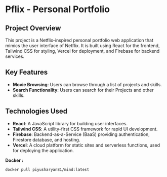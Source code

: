 # Pflix - Personal Portfolio

## Project Overview
This project is a Netflix-inspired personal portfolio web application that mimics the user interface of Netflix. It is built using React for the frontend, Tailwind CSS for styling, Vercel for deployment, and Firebase for backend services.

## Key Features
- **Movie Browsing**: Users can browse through a list of projects and skills.
- **Search Functionality**: Users can search for their Projects and other skills.

## Technologies Used
- **React**: A JavaScript library for building user interfaces.
- **Tailwind CSS**: A utility-first CSS framework for rapid UI development.
- **Firebase**: Backend-as-a-Service (BaaS) providing authentication, Firestore database, and hosting.
- **Vercel**: A cloud platform for static sites and serverless functions, used for deploying the application.


**Docker :**
```
docker pull piyusharyan81/mind:latest 

